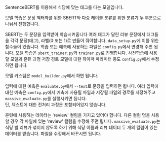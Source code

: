 SentenceBERT를 이용해서 식당에 맞는 태그를 다는 모델입니다.

모델 학습은 문장 벡터화를 위한 SBERT와 다중 레이블 분류를 위한 분류기 두 부분으로 나눠서 진행합니다.

SBERT는 두 문장을 입력받아 학습시켜줍니다
여러 태그가 달린 리뷰 문장에서 태그들을 각각 문장(태그), 라벨(0 또는 1)로 만들어 줘야합니다. 
`data_setup.py`에 이를 위한 함수들이 있습니다.
학습 또는 예측에 사용하는 파일은 `config.py`에서 변경해 주면 됩니다.
모델 학습은 `sbert_trainer.py`와 `trainer.py`로 진행합니다.
사전학습에 사용할 모델과 훈련 과정 저장 경로 모델에 대한 하이퍼 파라미터 등도 `config.py`에서 수정하면 됩니다.

모델 커스텀은 `model_builder.py`에서 하면 됩니다.

입력에 대한 예측은 `evaluate.py`에서 `--text`로 문장을 입력하면 됩니다.
여러 입력에 대한 예측은 `config.py`에서 예측에 사용될 파일과 저장될 파일의 경로를 지정해주고 `massive_evaluate.py`를 실행시키면 됩니다.  
단, 텍스트에 대한 전처리 과정은 포함되어있지 않습니다.

훈련에 사용하는 데이터는 'review' 컬럼을 가지고 있어야 합니다. 다른 컬럼 명을 사용할 경우 각 파일에 있는 'review' 컬럼을 수정해 주면 됩니다.
`massive_evaluate.py`는 식당 별 리뷰가 섞이지 않도록 하기 위해 식당 이름과 리뷰 데이터 두 개의 컬럼이 있는 데이터를 받습니다. 파일을 수정해서 바꾸시면 됩니다.
